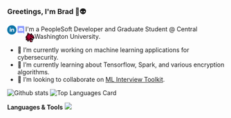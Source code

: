 ### Greetings, I'm Brad 👋👽

<a href="https://www.linkedin.com/in/bareeves/">
  <img align="left" alt="Brad's LinkedIn" width="21px" src="https://raw.githubusercontent.com/reevesba/reevesba/master/assets/linkedin.svg" />
</a>
<a href="https://discord.gg/mMUktshNH4">
  <img align="left" alt="Brad's Discord" width="21px" src="https://raw.githubusercontent.com/reevesba/reevesba/master/assets/discord.svg" />
</a> 

I'm a PeopleSoft Developer and Graduate Student @ Central Washington University<img align="left" alt="Wildcat Logo" width="21px" src="https://raw.githubusercontent.com/reevesba/reevesba/master/assets/cwu.eps"/>.

- 🔭 I’m currently working on machine learning applications for cybersecurity.
- 🌱 I’m currently learning about Tensorflow, Spark, and various encryption algorithms.
- 👯 I’m looking to collaborate on [ML Interview Toolkit](https://github.com/reevesba/mlit).

![Github stats](https://github-readme-stats.vercel.app/api?username=reevesba&theme=highcontrast&show_icons=true&count_private=true)
![Top Languages Card](https://github-readme-stats.vercel.app/api/top-langs/?username=reevesba&layout=compact)

**Languages & Tools**
<code><img height="40" src="https://raw.githubusercontent.com/shinokada/shinokada/master/assets/jupyter-notebook.png"></code>

<!--
**reevesba/reevesba** is a ✨ _special_ ✨ repository because its `README.md` (this file) appears on your GitHub profile.

Here are some ideas to get you started:

- 🔭 I’m currently working on ...
- 🌱 I’m currently learning ...
- 👯 I’m looking to collaborate on ...
- 🤔 I’m looking for help with ...
- 💬 Ask me about ...
- 📫 How to reach me: ...
- 😄 Pronouns: ...
- ⚡ Fun fact: ...
-->
